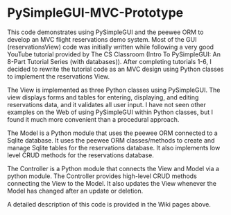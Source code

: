 # PySimpleGUI-MVC-Prototype
This code demonstrates using PySimpleGUI and the peewee ORM to develop an MVC flight reservations demo system.  Most of the GUI (reservationsView) code was initially written while following a very good YouTube tutorial provided by The CS Classroom (Intro To PySimpleGUI: An 8-Part Tutorial Series (with databases)).  After completing tutorials 1-6, I decided to rewrite the tutorial code as an MVC design using Python classes to implement the reservations View.  

The View is implemented as three Python classes using PySimpleGUI.  The view displays forms and tables for entering, displaying, and editing reservations data, and it validates all user input.  I have not seen other examples on the Web of using PySimpleGUI within Python classes, but I found it much more convenient than a procedural approach.

The Model is a Python module that uses the peewee ORM connected to a Sqlite database.  It uses the peewee ORM classes/methods to create and manage Sqlite tables for the reservations database.  It also implements low level CRUD methods for the reservations database.

The Controller is a Python module that connects the View and Model via a python module.  The Controller provides high-level CRUD methods connecting the View to the Model.  It also updates the View whenever the Model has changed after an update or deletion.

A detailed description of this code is provided in the Wiki pages above.
